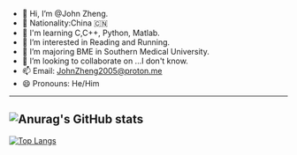 - 👋 Hi, I’m @John Zheng.
- 🚩 Nationality:China 🇨🇳
- 📖 I'm learning C,C++, Python, Matlab.
- 👀 I’m interested in Reading and Running.
- 🌱 I’m majoring BME in Southern Medical University.
- 💞️ I’m looking to collaborate on ...I don't know.
- 📫 Email: JohnZheng2005@proton.me
- 😄 Pronouns: He/Him
---
![Anurag's GitHub stats](https://github-readme-stats.vercel.app/api?username=pluckypioneer&bg_color=30,e96443,904e95&title_color=fff&text_color=fff)
---
[![Top Langs](https://github-readme-stats.vercel.app/api/top-langs/?username=pluckypioneer)](https://github.com/anuraghazra/github-readme-stats)
